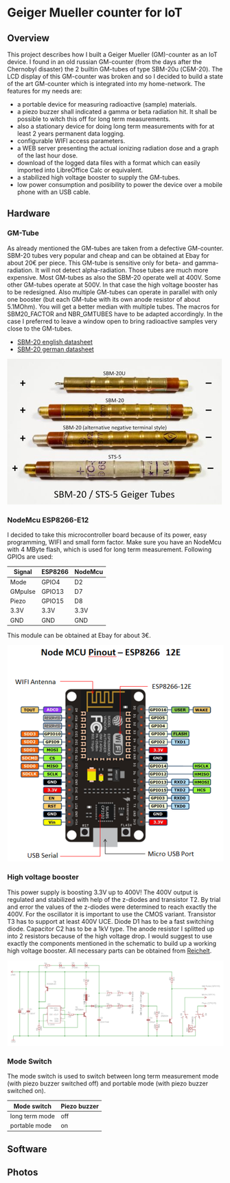 # Geiger Mueller counter for IoT

## Overview

This project describes how I built a Geiger Mueller (GM)-counter as an IoT device. I found in an old russian GM-counter (from the days after the Chernobyl disaster) the 2 builtin GM-tubes of type SBM-20u (СБМ-20). The LCD display of this GM-counter was broken and so I decided to build a state of the art GM-counter which is integrated into my home-network. The features for my needs are:
* a portable device for measuring radioactive (sample) materials.
* a piezo buzzer shall indicated a gamma or beta radiation hit. It shall be possible to witch this off for long term measurements.
* also a stationary device for doing long term measurements with for at least 2 years permanent data logging.
* configurable WIFI access parameters.
* a WEB server presenting the actual ionizing radiation dose and a graph of the last hour dose.
* download of the logged data files with a format which can easily imported into LibreOffice Calc or equivalent.
* a stabilized high voltage booster to supply the GM-tubes.
* low power consumption and posibility to power the device over a mobile phone with an USB cable.

## Hardware

### GM-Tube

As already mentioned the GM-tubes are taken from a defective GM-counter. SBM-20 tubes very popular and cheap and can be obtained at Ebay for about 20€ per piece. This GM-tube is sensitive only for beta- and gamma-radiation. It will not detect alpha-radiation. Those tubes are much more expensive. Most GM-tubes as also the SBM-20 operate well at 400V. Some other GM-tubes operate at 500V. In that case the high voltage booster has to be redesigned. Also multiple GM-tubes can operate in parallel with only one booster (but each GM-tube with its own anode resistor of about 5.1MOhm). You will get a better median with multiple tubes. The macros for SBM20_FACTOR and NBR_GMTUBES have to be adapted accordingly. In the case I preferred to leave a window open to bring radioactive samples very close to the GM-tubes.

* [SBM-20 english datasheet](/datasheets/SBM-20_ENG.pdf)
* [SBM-20 german datasheet](/datasheets/SBM-20_GER.pdf)

![SBM-20](/hardware/SBM-20_STS-5.jpg) 

### NodeMcu ESP8266-E12

I decided to take this microcontroller board because of its power, easy programming, WIFI and small form factor. Make sure you have an NodeMcu with 4 MByte flash, which is used for long term measurement. Following GPIOs are used:

  Signal  | ESP8266 | NodeMcu
  --------|---------|--------
  Mode    | GPIO4   | D2
  GMpulse | GPIO13  | D7
  Piezo   | GPIO15  | D8
  3.3V    | 3.3V    | 3.3V
  GND     | GND     | GND
  
This module can be obtained at Ebay for about 3€.  
  
![NodeMcu](/hardware/NodeMcu_ESP8266_12E.png)  
  
### High voltage booster

This power supply is boosting 3.3V up to 400V! The 400V output is regulated and stabilized with help of the z-diodes and transistor T2. By trial and error the values of the z-diodes were determined to reach exactly the 400V. For the oscillator it is important to use the CMOS variant. Transistor T3 has to support at least 400V UCE. Diode D1 has to be a fast switching diode. Capacitor C2 has to be a 1kV type. The anode resistor I splitted up into 2 resistors because of the high voltage drop. I would suggest to use exactly the components mentioned in the schematic to build up a working high voltage booster. All necessary parts can be obtained from [Reichelt](https://www.reichelt.de/).

![Schematic](/hardware/400V_Booster.png)

### Mode Switch

The mode switch is used to switch between long term measurement mode (with piezo buzzer switched off) and portable mode (with piezo buzzer switched on).

  Mode switch    | Piezo buzzer
  ---------------|-------------
  long term mode | off
  portable mode  | on

## Software

## Photos

